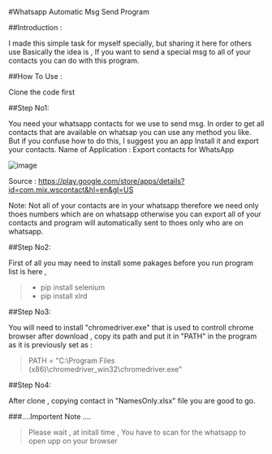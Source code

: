 #Whatsapp Automatic Msg Send Program 

##Introduction : 

I made this simple task for myself specially, but sharing it here for others use
Basically the idea is , If you want to send a special msg to all of your contacts
you can do with this program.


##How To Use :

Clone the code first


##Step No1:

You need your whatsapp contacts for we use to send msg.
In order to get all contacts that are available on whatsap you 
can use any method you like.
But if you confuse how to do this, I suggest you an app
Install it and export your contacts.
Name of Application : Export contacts for WhatsApp


![image](https://user-images.githubusercontent.com/81078376/118043830-51dc0100-b38f-11eb-8bfd-8ff11052d485.png)


Source : https://play.google.com/store/apps/details?id=com.mix.wscontact&hl=en&gl=US

Note: Not all of your contacts are in your whatsapp therefore we need only thoes numbers which are on whatsapp
otherwise you can export all of your contacts and program will automatically sent to thoes only who are on whatsapp.



##Step No2:

First of all you may need to install some pakages before you run program
list is here , 

> - pip install selenium
> - pip install xlrd

##Step No3:

 You will need to install "chromedriver.exe" that is used to controll chrome browser
 after download , copy its path and put it in "PATH" in the program as it is 
 previously set as :
 > PATH = "C:\Program Files (x86)\chromedriver_win32\chromedriver.exe"

##Step No4: 

After clone , copying contact  in "NamesOnly.xlsx" file you are good to go.




###....Importent Note .... 
> Please wait , at initall time , You have to scan for the whatsapp to open upp on your browser
